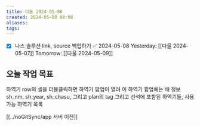 ```yaml
---
title: 다울 2024-05-08
created: 2024-05-08 08:08
aliases: 
tags:
---
```

- [x] 나스 솔루션 link, source 백업하기 ✅ 2024-05-08
Yesterday: [[다울 2024-05-07]]
Tomorrow: [[다울 2024-05-09]]

## 오늘 작업 목표
하역기 row의 셀을 더블클릭하면 하역기 팝업이 열려
이 하역기 팝업에는
배 정보
sh_nm, sh_year, sh_chasu,
그리고 plan의 tag
그리고 선석에 포함된 하역기들, 사용가능 하역기 목록

[[../noGitSync/app 서버 이전]]

